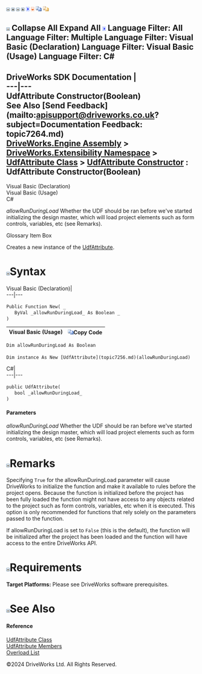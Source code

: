 ![](dotnetimages/collapse.gif) ![](dotnetimages/expand.gif) ![](dotnetimages/collapse.gif) ![](dotnetimages/expand.gif) ![](dotnetimages/drpdown.gif) ![](dotnetimages/drpdown_orange.gif) ![](dotnetimages/copycode.gif) ![](dotnetimages/copycodeHighlight.gif)

![](dotnetimages/collapse.gif) Collapse All Expand All ![](dotnetimages/drpdown.gif) Language Filter: All  Language Filter: Multiple  Language Filter: Visual Basic (Declaration) Language Filter: Visual Basic (Usage) Language Filter: C#  
---  
DriveWorks SDK Documentation  |   
---|---  
UdfAttribute Constructor(Boolean)   
See Also [Send Feedback](mailto:apisupport@driveworks.co.uk?subject=Documentation Feedback: topic7264.md)  
[DriveWorks.Engine Assembly](topic2156.md) > [DriveWorks.Extensibility Namespace](topic7150.md) > [UdfAttribute Class](topic7256.md) > [UdfAttribute Constructor](topic7262.md) : UdfAttribute Constructor(Boolean)  
---  
  
Visual Basic (Declaration)    
Visual Basic (Usage)    
C# 

_allowRunDuringLoad_
    Whether the UDF should be ran before we've started initializing the design master, which will load project elements such as form controls, variables, etc (see Remarks).

Glossary Item Box

Creates a new instance of the [UdfAttribute](topic7256.md). 

# ![](dotnetimages/collapse.gif)Syntax

Visual Basic (Declaration)|   
---|---  
      
    
    Public Function New( _
       ByVal _allowRunDuringLoad_ As Boolean _
    )  
  
Visual Basic (Usage)| ![](dotnetimages/copycode.gif)Copy Code  
---|---  
      
    
    Dim allowRunDuringLoad As Boolean
     
    Dim instance As New [UdfAttribute](topic7256.md)(allowRunDuringLoad)  
  
C#|   
---|---  
      
    
    public UdfAttribute( 
       bool _allowRunDuringLoad_
    )  
  
#### Parameters

 _allowRunDuringLoad_
    Whether the UDF should be ran before we've started initializing the design master, which will load project elements such as form controls, variables, etc (see Remarks).

# ![](dotnetimages/collapse.gif)Remarks

Specifying `True` for the allowRunDuringLoad parameter will cause DriveWorks to initialize the function and make it available to rules before the project opens. Because the function is initialized before the project has been fully loaded the function might not have access to any objects related to the project such as form controls, variables, etc when it is executed. This option is only recommended for functions that rely solely on the parameters passed to the function.

If allowRunDuringLoad is set to `False` (this is the default), the function will be initialized after the project has been loaded and the function will have access to the entire DriveWorks API.

# ![](dotnetimages/collapse.gif)Requirements

**Target Platforms:** Please see DriveWorks software prerequisites.

# ![](dotnetimages/collapse.gif)See Also

#### Reference

[UdfAttribute Class](topic7256.md)   
[UdfAttribute Members](topic7257.md)   
[Overload List](topic7262.md)

©2024 DriveWorks Ltd. All Rights Reserved.
